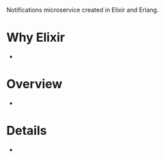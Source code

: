 Notifications microservice created in Elixir and Erlang.

# Why Elixir
* 

# Overview
*

# Details
*
